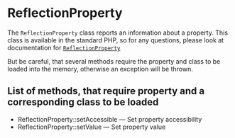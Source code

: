 ReflectionProperty
==============

The `ReflectionProperty` class reports an information about a property. This class is available in the standard PHP, so for any questions, please look at documentation for [`ReflectionProperty`][0]

But be careful, that several methods require the property and class to be loaded into the memory, otherwise an exception will be thrown.

List of methods, that require property and a corresponding class to be loaded
---------

- ReflectionProperty::setAccessible — Set property accessibility
- ReflectionProperty::setValue — Set property value

  
[0]: http://php.net/manual/en/class.reflectionproperty.php
